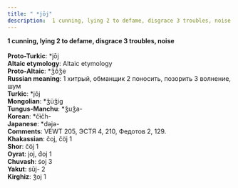 ```yaml
---
title: " *jōj"
description:  1 cunning, lying 2 to defame, disgrace 3 troubles, noise
---
```

<p data-pagefind-weight="0.5">
<strong> 1 cunning, lying 2 to defame, disgrace 3 troubles, noise</strong><br><br>
<strong>Proto-Turkic</strong>:  *jōj<br>
<strong>Altaic etymology</strong>:  Altaic etymology<br>
<strong> Proto-Altaic</strong>:  *ǯṓǯe<br>
<strong>Russian meaning</strong>:  1 хитрый, обманщик 2 поносить, позорить 3 волнение, шум<br>
<strong>Turkic</strong>:  *jōj<br>
<strong>Mongolian</strong>:  *ǯüǯig<br>
<strong>Tungus-Manchu</strong>:  *ǯuǯa-<br>
<strong>Korean</strong>:  *čɨ̀čh-<br>
<strong>Japanese</strong>:  *dǝjǝ-<br>
<strong>Comments</strong>:  VEWT 205, ЭСТЯ 4, 210, Федотов 2, 129.<br>
<strong>Khakassian</strong>:  čoj, čöj 1<br>
<strong>Shor</strong>:  čöj 1<br>
<strong>Oyrat</strong>:  joj, d́oj 1<br>
<strong>Chuvash</strong>:  śoj 3<br>
<strong>Yakut</strong>:  sūj- 2<br>
<strong>Kirghiz</strong>:  ǯoj 1<br>

</p>
